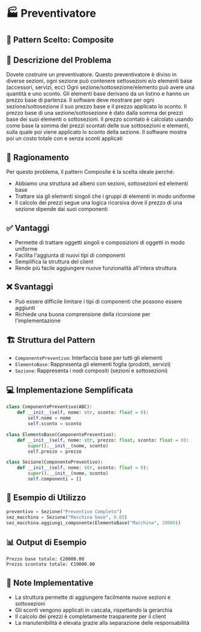 # 🏭 Preventivatore

## 🎯 Pattern Scelto: Composite

## 📝 Descrizione del Problema

Dovete costruire un preventivatore. Questo preventivatore è diviso in diverse sezioni, ogni sezione può contenere settosezioni e/o elementi base (accessori, servizi, ecc)
Ogni sezione/sottosezione/elemento può avere una quantità e uno sconto. Gli elementi base derivano da un listino e hanno un prezzo base di partenza.
Il software deve mostrare per ogni sezione/sottosezione il suo prezzo base e il prezzo applicato lo sconto.
Il prezzo base di una sezione/sottosezione è dato dalla somma dei prezzi base dei suoi elementi o sottosezioni. Il prezzo scontato è calcolato usando come base la somma dei prezzi scontati delle sue sottosezioni e elementi, sulla quale poi viene applicato lo sconto della sezione.
Il software mostra poi un costo totale con e senza sconti applicati

## 🧠 Ragionamento

Per questo problema, il pattern Composite è la scelta ideale perché:

- Abbiamo una struttura ad albero con sezioni, sottosezioni ed elementi base
- Trattare sia gli elementi singoli che i gruppi di elementi in modo uniforme
- Il calcolo dei prezzi segue una logica ricorsiva dove il prezzo di una sezione dipende dai suoi componenti

## ✅ Vantaggi

- Permette di trattare oggetti singoli e composizioni di oggetti in modo uniforme
- Facilita l'aggiunta di nuovi tipi di componenti
- Semplifica la struttura del client
- Rende più facile aggiungere nuove funzionalità all'intera struttura

## ❌ Svantaggi

- Può essere difficile limitare i tipi di componenti che possono essere aggiunti
- Richiede una buona comprensione della ricorsione per l'implementazione

## 🏗️ Struttura del Pattern

- `ComponentePreventivo`: Interfaccia base per tutti gli elementi
- `ElementoBase`: Rappresenta gli elementi foglia (prodotti, servizi)
- `Sezione`: Rappresenta i nodi compositi (sezioni e sottosezioni)

## 💻 Implementazione Semplificata

```python
class ComponentePreventivo(ABC):
    def __init__(self, nome: str, sconto: float = 0):
        self.nome = nome
        self.sconto = sconto

class ElementoBase(ComponentePreventivo):
    def __init__(self, nome: str, prezzo: float, sconto: float = 0):
        super().__init__(nome, sconto)
        self.prezzo = prezzo

class Sezione(ComponentePreventivo):
    def __init__(self, nome: str, sconto: float = 0):
        super().__init__(nome, sconto)
        self.componenti = []
```

## 🚀 Esempio di Utilizzo

```python
preventivo = Sezione("Preventivo Completo")
sez_macchina = Sezione("Macchina base", 0.05)
sez_macchina.aggiungi_componente(ElementoBase("Macchina", 20000))
```

## 📊 Output di Esempio

```
Prezzo base totale: €20000.00
Prezzo scontato totale: €19000.00
```

## 📝 Note Implementative

- La struttura permette di aggiungere facilmente nuove sezioni e sottosezioni
- Gli sconti vengono applicati in cascata, rispettando la gerarchia
- Il calcolo dei prezzi è completamente trasparente per il client
- La manutenibilità è elevata grazie alla separazione delle responsabilità
